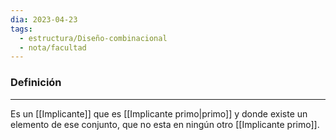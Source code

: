```yaml
---
dia: 2023-04-23
tags:
  - estructura/Diseño-combinacional
  - nota/facultad
---
```

### Definición
---
Es un [[Implicante]] que es [[Implicante primo|primo]] y donde existe un elemento de ese conjunto, que no esta en ningún otro [[Implicante primo]].